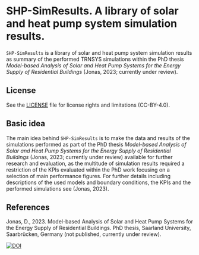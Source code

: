# SHP-SimResults. A library of solar and heat pump system simulation results.

`SHP-SimResults` is a library of solar and heat pump system simulation results as summary of the performed TRNSYS simulations within the PhD thesis *Model-based Analysis of Solar and Heat Pump Systems for the Energy Supply of Residential Buildings* (Jonas, 2023; currently under review).

## License
See the [LICENSE](LICENSE) file for license rights and limitations (CC-BY-4.0).

## Basic idea
The main idea behind `SHP-SimResults` is to make the data and results of the simulations performed as part of the PhD thesis *Model-based Analysis of Solar and Heat Pump Systems for the Energy Supply of Residential Buildings* (Jonas, 2023; currently under review) available for further research and evaluation, as the multitude of simulation results required a restriction of the KPIs evaluated within the PhD work focusing on a selection of main performance figures. For further details including descriptions of the used models and boundary conditions, the KPIs and the performed simulations see (Jonas, 2023).

## References
Jonas, D., 2023. Model-based Analysis of Solar and Heat Pump Systems for the Energy Supply of Residential Buildings. PhD thesis, Saarland University, Saarbrücken, Germany (not published, currently under review).

[![DOI](https://zenodo.org/badge/531940749.svg)](https://zenodo.org/badge/latestdoi/531940749)
